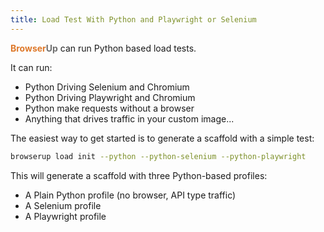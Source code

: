 ```yaml
---
title: Load Test With Python and Playwright or Selenium
---
```

<span style="font-weight: bold; color: #de792b;">Browser</span><span style="font-weight: bold; color: #6e6e6e;">Up</span> can run Python based load tests.

It can run:

* Python Driving Selenium and Chromium
* Python Driving Playwright and Chromium
* Python make requests without a browser
* Anything that drives traffic in your custom image...

The easiest way to get started is to generate a scaffold with a simple test:

```bash
browserup load init --python --python-selenium --python-playwright
```

This will generate a scaffold with three Python-based profiles:

* A Plain Python profile (no browser, API type traffic)
* A Selenium profile
* A Playwright profile


